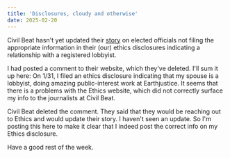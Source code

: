```yaml
---
title: 'Disclosures, cloudy and otherwise'
date: 2025-02-20
---
```


Civil Beat hasn't yet updated their <a href="https://www.civilbeat.org/2025/02/the-sunshine-blog-blissful-ignorance-of-new-state-disclosure-law/">story</a> on elected officials not filing the appropriate information in their (our) ethics disclosures indicating a relationship with a registered lobbyist.

I had posted a comment to their website, which they've deleted. I'll sum it up here: On 1/31, I  filed an ethics disclosure indicating that my spouse is a lobbyist, doing amazing public-interest work at Earthjustice. It seems that there is a problems with the Ethics website, which did not correctly surface my info to the journalists at Civil Beat.

Civil Beat deleted the comment. They said that they would be reaching out to Ethics and would update their story. I haven't seen an update. So I'm posting this here to make it clear that I indeed post the correct info on my Ethics disclosure.

Have a good rest of the week.

